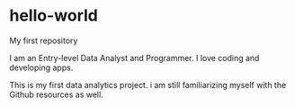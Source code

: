 # hello-world
My first repository

I am an Entry-level Data Analyst and  Programmer. I love coding and developing apps.

This is my first data analytics project. i am still familiarizing myself with the Github resources as well.
